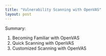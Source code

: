 ```yaml
--- 
title: "Vulnerability Scanning with OpenVAS" 
layout: post 
--- 
```


Summary: 
  1. Becoming Familiar with OpenVAS
  2.  Quick Scanning with OpenVAS
  3. Customized Scanning with OpenVAS
